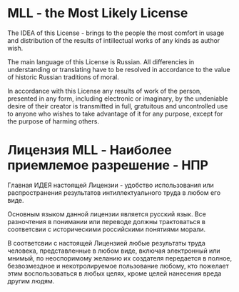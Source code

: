 # MLL - the Most Likely License

The IDEA of this License - brings to the people the most 
comfort in usage and distribution of the results of intillectual
 works of any kinds as author wish.

The main language of this License is Russian. All differencies in understanding or translating 
have to be resolved in accordance to the value of historic Russian traditions of moral.

In accordance with this License any results of work of the person, presented in any form,
including electronic or imaginary, by the undeniable desire of their creator is transmitted in full,
gratuitous and uncontrolled use to anyone who wishes to take advantage of it for any purpose,
except for the purpose of harming others.

# Лицензия MLL - Наиболее приемлемое разрешение - НПР

Главная ИДЕЯ настоящей Лицензии - удобство использования или распространения 
результатов интиллектуального труда в любом его виде.

Основным языком данной лицензии является русский язык. Все разночтения в понимании или переводе
должны трактоваться в соответсвии с историческими российскими понятиями морали.

В соответсвии с настоящей Лицензией любые результаты труда человека, представленные в любом виде,
включая электронный или мнимый, по неоспоримому желанию их создателя передается в полное, 
безвозмездное и некотролируемое пользование любому, кто пожелает этим воспользоваться в любых целях, 
кроме целей нанесения вреда другим людям.


